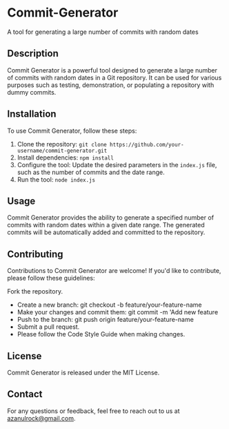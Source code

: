 # Commit-Generator

 A tool for generating a large number of commits with random dates

## Description

Commit Generator is a powerful tool designed to generate a large number of commits with random dates in a Git repository. It can be used for various purposes such as testing, demonstration, or populating a repository with dummy commits.

## Installation

To use Commit Generator, follow these steps:

1. Clone the repository: `git clone https://github.com/your-username/commit-generator.git`
2. Install dependencies: `npm install`
3. Configure the tool: Update the desired parameters in the `index.js` file, such as the number of commits and the date range.
4. Run the tool: `node index.js`

## Usage

Commit Generator provides the ability to generate a specified number of commits with random dates within a given date range. The generated commits will be automatically added and committed to the repository.

## Contributing
 Contributions to Commit Generator are welcome! If you'd like to contribute, please follow these guidelines:

Fork the repository.
- Create a new branch: git checkout -b feature/your-feature-name
- Make your changes and commit them: git commit -m 'Add new feature
- Push to the branch: git push origin feature/your-feature-name
- Submit a pull request.
- Please follow the Code Style Guide when making changes.

## License
Commit Generator is released under the MIT License.

## Contact
For any questions or feedback, feel free to reach out to us at azanulrock@gmail.com.
